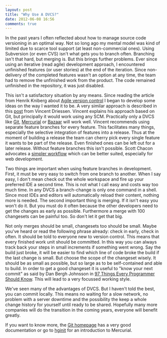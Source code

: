 ```yaml
---
layout: post
title: "Why Use A DVCS?"
date: 2012-06-08 16:56
comments: true
---
```

In the past years I often reflected about how to manage source code versioning in an optimal way. Not so long ago my mental model was kind of limited due to scarce tool support (at least non-commercial ones). Using Subversion (or even CVS) isn't what gets you to branch often. Branching isn't that hard, but merging is. But this brings further problems. Ever since using an iterative (read agile) development approach, I encountered unfinished features (or user stories) at the end of the iteration. Since non-delivery of the completed features wasn't an option at any time, the team had to remove the unfinished work from the product. The code remained unfinished in the repository, it was just disabled.  
  
This isn't a satisfactory situation by any means. Since reading the article from Henrik Kniberg about [Agile version control](http://www.infoq.com/articles/agile-version-control) I began to develop some ideas on the way I wanted it to be. A very similar approach is described in this [post](http://nvie.com/posts/a-successful-git-branching-model/) from Vincent Driessen. Vincent explains his approach based on Git, but principally it would work using any SCM. Practically only a DVCS like [Git](http://git-scm.com), [Mercurial](http://mercurial.selenic.com) or [Bazaar](http://bazaar.canonical.com/) will work well. Vincent recommends using separate feature branches for every feature. This facilitates many things, especially the selective integration of features into a release. Thus at the moment of building a release the team can cherry pick every single feature it wants to be part of the release. Even finished ones can be left out for a later release. Without feature branches this isn't possible. Scott Chacon advocates a [simpler workflow](http://scottchacon.com/2011/08/31/github-flow.html) which can be better suited, especially for web development.  
  
Two things are important when using feature branches in development. First, it must be very easy to switch from one branch to another. When I say easy, I don't mean check out the whole workspace and fire up your preferred IDE a second time. This is not what I call easy and costs way too much time. In any DVCS a branch-change is only one command in a shell. Since most IDEs and editors will automatically reload their content, nothing more is needed. The second important thing is merging. If it isn't easy you won't do it. But you must do it often because the other developers need to get the changes as early as possible. Furthermore a merge with 100 changesets can be painful too. So don't let it get that big.  
  
Not only merges should be small, changesets too should be small. Maybe you've heard or read the following phrase already: check in early, check in often. It should be told to everyone new to version control. This means that every finished work unit should be committed. In this way you can always track back your steps in small increments if something went wrong. Say the build just broke, it will be easier to find which line of code broke the build if the last change is small. But choose the scope of the changeset wisely. It should be as small as possible, but so large as to be self-contained and able to build. In order to get a good changeset it is useful to "know your next commit" as said by Dan Bergh Johnsson in [97 Things Every Programmer Should Know](http://www.amazon.de/Things-Every-Programmer-Should-Know/dp/0596809484/). This will lead to a very focussed working style.  
  
We've seen many of the advantages of DVCS. But I haven't told the best, you can commit locally. This means no waiting for a slow network, no problem with a server downtime and the possibility the keep a whole change history for yourself until ready to be shared. Hopefully many more companies will do the transition in the coming years, everyone will benefit greatly.  
  
If you want to know more, the [Git homepage](http://git-scm.com) has a very good documentation or go to [hginit](http://hginit.com/) for an introduction to Mercurial.